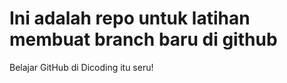 # Ini adalah repo untuk latihan membuat branch baru di github
Belajar GitHub di Dicoding itu seru!

